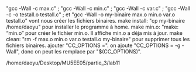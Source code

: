 "gcc -Wall -c max.c" ; "gcc -Wall -c min.c" ; "gcc -Wall -c var.c" ; "gcc -Wall -c -o testall.o testall.c" ; et "gcc -Wall -o my-binaire max.o min.o var.o testall.o" vont nous créer les fichiers binaires.
make install: "cp my-binaire /home/daoyu" pour installer le programme à home.
make min.o: "make: “min.o” pour créer le fichier min.o. Il affiche min.o a déja mis à jour.
make clean: "rm -f max.o min.o var.o testall.o my-binaire" pour supprimer tous les fichiers binaires.
ajouter "CC_OPTIONS =".
on ajoute "CC_OPTIONS = -g -Wall", donc on peut les remplace par "$(CC_OPTIONS)".

/home/daoyu/Desktop/MU5EE05/partie_3/lab11